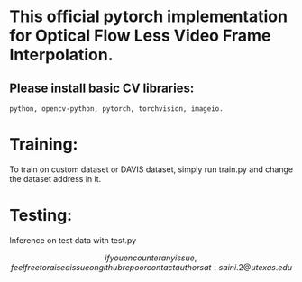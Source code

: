 # This official pytorch implementation for Optical Flow Less Video Frame Interpolation. 

## Please install basic CV libraries:

    python, opencv-python, pytorch, torchvision, imageio. 
    

# Training: 

To train on custom dataset or DAVIS dataset, simply run train.py and change the dataset address in it. 

# Testing: 

Inference on test data with test.py 

$$if you encounter any issue, feel free to raise a issue on github repo or contact authors at: saini.2@utexas.edu$$

